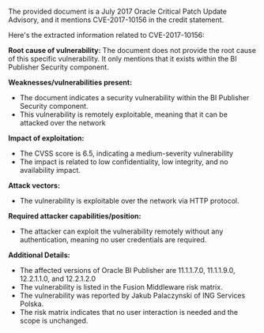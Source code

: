 The provided document is a July 2017 Oracle Critical Patch Update Advisory, and it mentions CVE-2017-10156 in the credit statement.

Here's the extracted information related to CVE-2017-10156:

**Root cause of vulnerability:**
The document does not provide the root cause of this specific vulnerability. It only mentions that it exists within the BI Publisher Security component.

**Weaknesses/vulnerabilities present:**
- The document indicates a security vulnerability within the BI Publisher Security component.
- This vulnerability is remotely exploitable, meaning that it can be attacked over the network

**Impact of exploitation:**
- The CVSS score is 6.5, indicating a medium-severity vulnerability
- The impact is related to low confidentiality, low integrity, and no availability impact.

**Attack vectors:**
- The vulnerability is exploitable over the network via HTTP protocol.

**Required attacker capabilities/position:**
- The attacker can exploit the vulnerability remotely without any authentication, meaning no user credentials are required.

**Additional Details:**
- The affected versions of Oracle BI Publisher are 11.1.1.7.0, 11.1.1.9.0, 12.2.1.1.0, and 12.2.1.2.0
- The vulnerability is listed in the Fusion Middleware risk matrix.
- The vulnerability was reported by Jakub Palaczynski of ING Services Polska.
- The risk matrix indicates that no user interaction is needed and the scope is unchanged.